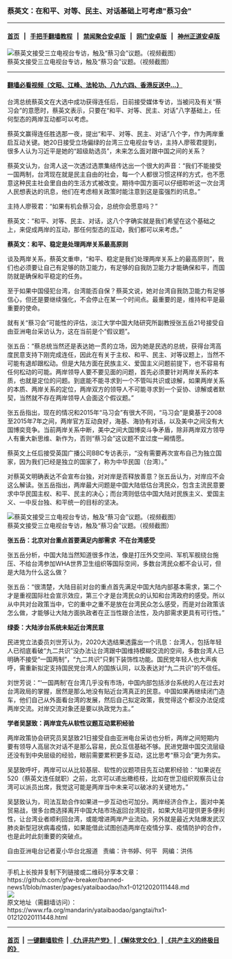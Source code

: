 ### 蔡英文：在和平、对等、民主、对话基础上可考虑"蔡习会"
------------------------

#### [首页](https://github.com/gfw-breaker/banned-news1/blob/master/README.md) &nbsp;&nbsp;|&nbsp;&nbsp; [手把手翻墙教程](https://github.com/gfw-breaker/guides/wiki) &nbsp;&nbsp;|&nbsp;&nbsp; [禁闻聚合安卓版](https://github.com/gfw-breaker/bn-android) &nbsp;&nbsp;|&nbsp;&nbsp; [网门安卓版](https://github.com/oGate2/oGate) &nbsp;&nbsp;|&nbsp;&nbsp; [神州正道安卓版](https://github.com/SzzdOgate/update) 



<div id="headerimg">
 <img alt="蔡英文接受三立电视台专访，触及“蔡习会”议题。（视频截图）" src="https://www.rfa.org/mandarin/yataibaodao/gangtai/hx1-01212020111448.html/2.jpg/@@images/17cc2231-8bc9-4ede-ad4f-63b1543d6645.png" title="蔡英文接受三立电视台专访，触及“蔡习会”议题。（视频截图）"/>
 <div id="headerimgcontents">
  <div id="headerimgcaption">
   <span>
    蔡英文接受三立电视台专访，触及“蔡习会”议题。（视频截图）
   </span>
   <!-- zoomattribute -->
  </div>
  <!-- headerimgcaption -->
 </div>
 <!-- headerimagecontents -->
</div>

<hr/>


#### [翻墙必看视频（文昭、江峰、法轮功、八九六四、香港反送中...）](https://github.com/gfw-breaker/banned-news1/blob/master/pages/link3.md)

<div id="storytext">
 <div>
  <div class="slot_header">
  </div>
 </div>
 <p>
  台湾总统蔡英文在大选中成功获得连任后，日前接受媒体专访，当被问及有关“蔡习会”的意愿时，蔡英文表示，只要在“和平、对等、民主、对话”八字基础上，任何型态的两岸互动都可以考虑。
 </p>
 <p>
  蔡英文赢得连任胜选那一夜，提出“和平、对等、民主、对话”八个字，作为两岸重启互动关键。她20日接受立场偏绿的台湾三立电视台专访，主持人廖筱君提到，很多人认为习近平是她的“超级助选员”，未来怎么面对跟中国之间的关系？
 </p>
 <p>
  蔡英文认为，台湾人这一次透过选票集结传达出一个很大的声音：“我们不能接受一国两制，台湾现在就是民主自由的社会，每一个人都很习惯这样的方式，也不愿意这种民主社会里自由的生活方式被改变。期待中国方面可以仔细聆听这一次台湾人民想表达的讯息，他们在考虑相关政策时能注意到这是蛮强烈的讯息。”
 </p>
 <p>
  主持人廖筱君：“如果有机会蔡习会，总统你会愿意吗？”
 </p>
 <p>
  蔡英文：“和平、对等、民主、对话，这八个字确实就是我们希望在这个基础之上，来促成两岸的互动，那任何型态的互动，我们都可以来考虑。”
 </p>
 <p>
 </p>
 <p>
 </p>
 <p>
  <b>
   蔡英文：和平、稳定是处理两岸关系最高原则
  </b>
 </p>
 <p>
  谈及两岸关系，蔡英文重申，“和平、稳定是我们处理两岸关系上的最高原则”，我们也必须要让自己有足够的防卫能力，有足够的自我防卫能力才能确保和平，而国防就是确保和平稳定的任务。
 </p>
 <p>
  至于如果中国侵犯台湾，台湾能否自保？蔡英文说，她对台湾自我防卫能力有足够信心，但还是要继续强化，不会停止在某一个时间点。最重要的是，维持和平是最重要的使命。
 </p>
 <p>
  就有关“蔡习会”可能性的评估，淡江大学中国大陆研究所副教授张五岳21号接受自由亚洲电台采访认为，这在当前是个“假议题”。
 </p>
 <p>
  张五岳：“蔡总统当然还是表达她一贯的立场，因为她是民选的总统，获得台湾高度民意支持下刚完成连任，因此在有关于主权、和平、民主、对等议题上，当然不可能有退却跟松动。但是大陆方面在民族主义、爱国主义问题前提下，也不容易有任何松动的可能。两岸领导人要不要见面的问题，首先必须要针对两岸关系的本质，也就是定位的问题。到底能不能寻求到一个不管叫共识或谅解，如果两岸关系的本质、两岸关系的定位，两岸双方的领导人不可能寻求到一个妥协、谅解或者默契，当然就不存在两岸领导人会面这个假议题。”
 </p>
 <p>
  张五岳指出，现在的情况和2015年“马习会”有很大不同，“马习会”是奠基于2008至2015年7年之间，两岸官方互动良好，海基、海协有对话，以及美中之间没有大国博奕竞争。当前两岸关系中断，美中之间大国博奕斗争矛盾，除非两岸双方领导人有重大新思维、新作为，否则“蔡习会”这议题不宜过度一厢情愿。
 </p>
 <p>
  蔡英文上任后接受英国广播公司BBC专访表示，“没有需要再次宣布自己为独立国家，因为我们已经是独立的国家了，称为中华民国（台湾）。”
 </p>
 <p>
  对蔡英文明确表达不会宣布台独，对对岸是否释放善意？张五岳认为，对岸应不会这么解读。张五岳指出，两岸最大问题是中国大陆低估台湾民众，包含主流民意要求中华民国主权、和平、民主的决心；而台湾则低估中国大陆对民族主义、爱国主义、一中反台独、和平统一的目标的坚决。
 </p>
 <p>
  <div class="image-inline captioned" style="width:1200px;">
   <div style="width:1200px;">
    <img alt="蔡英文接受三立电视台专访，触及“蔡习会”议题。（视频截图）" src="https://www.rfa.org/mandarin/yataibaodao/gangtai/hx1-01212020111448.html/1.jpg" title="蔡英文接受三立电视台专访，触及“蔡习会”议题。（视频截图）"/>
   </div>
   <div class="image-caption">
    <span style="width:1200px;">
     蔡英文接受三立电视台专访，触及“蔡习会”议题。（视频截图）
    </span>
    <span class="copyright">
    </span>
   </div>
  </div>
 </p>
 <p>
  <b>
   张五岳：北京对台重点首要满足内部需求  不在台湾感受
  </b>
 </p>
 <p>
  张五岳分析，中国大陆当然知道很多作法，像是打压外交空间、军机军舰绕台施压、不给台湾参加WHA世界卫生组织等国际空间，多数台湾民众都不会认可，但是大陆为什么这么做？
 </p>
 <p>
  张五岳：“很清楚，大陆目前对台的重点首先满足中国大陆内部基本需求，第二个才是重视国际社会宣示效应，第三个才是台湾民众的认知和台湾政府的感受。所以从中共对台政策当中，它的重中之重不是放在台湾民众怎么感受，而是对台政策该怎么做，才能够让大陆方面执政者在正当性跟合法性，及内部需求更具有可行性。”
 </p>
 <p>
  <b>
   绿委：大陆涉台系统未贴近台湾民意
  </b>
 </p>
 <p>
  民进党立法委员刘世芳认为，2020大选结果透露出一个讯息：台湾人，包括年轻人已彻底看破“九二共识”没办法让台湾跟中国维持模糊交流的空间，多数台湾人已明确不接受“一国两制”，“九二共识”只剩下装饰性功能。国民党年轻人也大声疾呼，需重新拟定支持国民党台湾人的国族认同，以及表达对“九二共识”的不信任。
 </p>
 <p>
  刘世芳说：“‘一国两制’在台湾几乎没有市场，中国内部包括涉台系统的人在过去对台湾政局的掌握，居然是那么地没有贴近台湾真正的民意。中国如果再继续闭门造车，他们自己从外面看台湾的发展，然后自己拟定政策，我觉得这个都没办法促成两岸交流。对岸交流对象还是要以执政党为主。”
 </p>
 <p>
  <b>
   学者吴瑟致：两岸宜先从软性议题互动累积经验
  </b>
 </p>
 <p>
  两岸政策协会研究员吴瑟致21日接受自由亚洲电台采访也分析，两岸之间短期内要有领导人高层次对话不是那么容易，民众互信基础不够。民进党跟中国交流层级还没有到中央层级的经验，眼前需要累积更多互动，这比思考“蔡习会”更为务实。
 </p>
 <p>
  吴瑟致呼吁，两岸可以从比较基层、软性的议题项目先互动累积经验：“如果说在520（蔡英文连任就职）之前，北京可以递出橄榄枝，比如在世卫组织观察员让台湾可以派员出席，我觉这可能是两岸当中未来可以破冰的关键地方。”
 </p>
 <p>
  吴瑟致认为，司法互助合作如果进一步互动也可加分。两岸经济合作上，面对中美贸易战，很多台商选择离开中国大陆市场返回台湾投资，如果大陆可提供更多便利性，让台湾业者顺利回台湾，或能增进两岸产业流动。另外就是最近大陆爆发武汉肺炎新型冠状病毒疫情，如果能借此试图创造两岸在疫情分享、疫情防护的合作，也是此时此刻重要的突破点。
 </p>
 <p>
 </p>
 <p>
  自由亚洲电台记者夏小华台北报道   责编：许书婷、何平   网编：洪伟
 </p>
</div>

<hr/>
手机上长按并复制下列链接或二维码分享本文章：<br/>
https://github.com/gfw-breaker/banned-news1/blob/master/pages/yataibaodao/hx1-01212020111448.md <br/>
<a href='https://github.com/gfw-breaker/banned-news1/blob/master/pages/yataibaodao/hx1-01212020111448.md'><img src='https://github.com/gfw-breaker/banned-news1/blob/master/pages/yataibaodao/hx1-01212020111448.md.png'/></a> <br/>
原文地址（需翻墙访问）：https://www.rfa.org/mandarin/yataibaodao/gangtai/hx1-01212020111448.html


------------------------
#### [首页](https://github.com/gfw-breaker/banned-news1/blob/master/README.md) &nbsp;|&nbsp; [一键翻墙软件](https://github.com/gfw-breaker/nogfw/blob/master/README.md) &nbsp;| [《九评共产党》](https://github.com/gfw-breaker/9ping.md/blob/master/README.md#九评之一评共产党是什么) | [《解体党文化》](https://github.com/gfw-breaker/jtdwh.md/blob/master/README.md) | [《共产主义的终极目的》](https://github.com/gfw-breaker/gczydzjmd.md/blob/master/README.md)


<img src='http://gfw-breaker.win/banned-news/pages/yataibaodao/hx1-01212020111448.md' width='0px' height='0px'/>